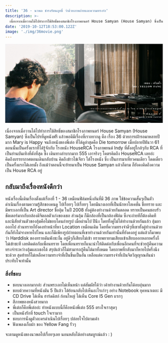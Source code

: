 ```yaml
---
title: '36 - นวพล ธำรงรัตนฤทธิ์ ว่าด้วยภาพถ่ายและความทรงจำ'
description: >-
  เนื่องจากเมื่อวานได้ไปทำการใช้สิทธิ์ของสมาชิกโรงภาพยนตร์ House Samyan (House Samyan) ซึ่งเป็นโปรที่ดูหนังฟรี
date: '2019-10-12T18:53:00.122Z'
image: './img/36movie.png'
---
```


![](./img/36movie.png)

เนื่องจากเมื่อวานได้ไปทำการใช้สิทธิ์ของสมาชิกโรงภาพยนตร์ House Samyan (House Samyan) ซึ่งเป็นโปรที่ดูหนังฟรี แล้วพอดีมีเรื่องที่เราอยากดู คือ เรื่อง 36 ด้วยการเฝ้ารอมาหลายปีมาก Mary is Happy จนถึงหนังของพี่เต๋อ ที่ได้ดูล่าสุดคือ Die tomorrow เมื่อปลายปีธันวา 61 ตอนนั้นเป็นครั้งแรกที่ได้รู้จักกับ โรงหนัง HouseRCA โรงภาพยนต์ Indy ที่ตั้งอยู่ใกล้ๆกับ RCA ที่เป็นย่านบันเทิงที่ดังที่สุด ซึ่ง เดินทางลำบากมาก 555 เอาจริงๆ โคตรคิดถึง HouseRCA เลยอ่ะ คิดถึงบรรยากาศตอนเดินกลับบ้าน คิดถึงข้าวไข่เจียว ใต้โรงหนัง ซึ่ง เป็นการมาเที่ยวคนเดียว โดดเดี่ยวเป็นครั้งแรกได้เลยมั้ง  ถึงแม้ว่าตอนนี้จะย้ายมาเป็น House Samyan แล้วก็ตาม ก็ยังคงคิดถึงความเป็น House RCA อยู่

## กลับมาถึงเรื่องหนังดีกว่า
หนังเรื่องนี้เดินเรื่องตั้งแต่เรื่องที่ 1 - 36 เหมือนฟิล์มหนึ่งอันที่มี 36 ภาพ ใช้ข้อความสั้นๆเป็นตัวดำเนินเรื่องตามความรู้สึกของคนดู ไปเรื่อยๆ ไปเรื่อยๆ 
โดยมีนางเอกที่เป็นนักหาโลเคชั่น ชื่อทราย และมีพระเอกที่เป็น Art director ชื่ออุ้ม ในปี 2008 ทั้งคู่ต้องทำงานด้วยกันตลอด ทรายเป็นคนชอบรัวชัตเตอร์มากกับกล้องดิจิตอลตัวเก่งของเธอ ส่วนอุ้ม ก็มีกล้องที่เป็นกล้องฟิล์ม ซึ่งจะถ่ายทีก็ต้องคิดที และนิสัยส่วนตัวของอุ้มคือไม่ชอบโดนถ่ายรูป เมื่อผ่านไป ปีนึง โดยทั้งคู่ไม่ได้ทำงานด้วยกันแล้ว อุ้มลาออกไป ส่วนทรายก็ยังคงทำหน้าที่หา Location เหมือนเดิม โดยที่ความทรงจำดีๆที่เขาทั้งคู่ทำงานด้วยกันก็ยังไม่จางหายไปไหน และก็มีเพียงรูปถ่ายตอนที่เขาทำงานด้วยกันเท่านั้นที่ยังคงอยู่ แต่แล้วก็มาพบว่า Harddisk ของทรายดันพังซะงั้น อยู่ดีๆก็เสียบไม่เข้า ทรายพยายามเสียบเข้าเสียบออกหลายครั้งก็ไม่เข้าซะที เลยติดต่อกับเพื่อนทราย โดยเพื่อนทรายก็แนะนำให้ติดต่อกับเพื่อนอีกคนที่จะช่วยกู้คืนความทรงจำระหว่างอุ้มและเธอได้ สรุปแล้วก็ไม่สามารถกู้คืนได้มาทั้งหมด โดยภาพที่กลับมาก็หายไปครึ่งนึงซะด้วย สุดท้ายก็ไม่เหลือความทรงจำที่เป็นชิ้นเป็นอัน เหลือแต่ความทรงจำที่เป้นจิตวิญญาณอันน่าประทับใจเท่านั้น

### สิ่งที่ชอบ
* ชอบนางเอกมากอ่ะ ส่วนพระเอกไม่เห็นหน้า แต่สัมผัสได้ว่า เค้าทำงานด้วยกันได้อบอุ่นมาก 
* ชอบด้วยความที่หนังมัน 5 ปีแล้ว ได้ย้อนกลับไปเห็นอะไรเก่าๆ อย่าง Notebook ยุคหนาเตอะ มี CD Drive ได้เห็น ฮาร์ดดิสก์ ก้อนใหญ่ ได้เห็น Core I5 Gen แรกๆ 
* สีภาพของหนังสวยมาก
* พี่เต๋อก็คือพี่เต๋ออ่ะ ทำหนังแบบนี้ก็คือหนังพี่เต๋อ 555 ตรงใจเราสุดๆ 
* เป็นหนังรักที่ touch ใจเรามาก
* ชอบการนั่งดูตัวละครดำเนินไปเรื่อยๆ ปล่อยใจไปตามเค้า
* ฟังเพลงเก็บผ้า ของ Yellow Fang รัวๆ  


จะตามดูหนังของนวพลไปเรื่อยๆเลย 
นอนหลับได้อย่างสมบูรณ์แล้ว : )

